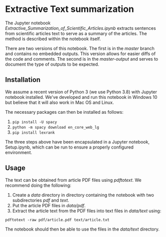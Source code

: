 # Extractive Text summarization

The Jupyter notebook *Extractive_Summarization_of_Scientific_Articles.ipynb*
extracts sentences from scientific articles text to serve as a summary of the
articles. The method is described within the notebook itself.

There are two versions of this notebook. The first is in the *master* branch and
contains no embedded outputs. This version allows for easier diffs of the code
and comments. The second is in the *master-output* and serves to document the
type of outputs to be expected.

## Installation
We assume a recent version of Python 3 (we use Python 3.8) with Jupyter notebook
installed. We've developed and run this notebook in Windows 10 but believe that
it will also work in Mac OS and Linux.

The necessary packages can then be installed as follows:

1. `pip install -U spacy`
2. `python -m spacy download en_core_web_lg`
3. `pip install lexrank`

The three steps above have been encapsulated in a Jupyter notebook, Setup.ipynb,
which can be run to ensure a properly configured environment.

## Usage
The text can be obtained from article PDF files using *pdftotext*. We recommend
doing the following:

1. Create a *data* directory in directory containing the notebook with two subdirectories *pdf* and *text*.
2. Put the article PDF files in *data/pdf*.
3. Extract the article text from the PDF files into text files in *data/text* using:
```
pdftotext -raw pdf/article.pdf text/article.txt
```

The notebook should then be able to use the files in the *data/text* directory.
